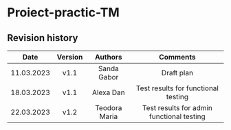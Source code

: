 # Proiect-practic-TM
## Revision history
| Date | Version | Authors | Comments |
| :-----: | :---: | :---: |:---: |
| 11.03.2023 | v1.1| Sanda Gabor | Draft plan|
| 18.03.2023 | v1.1| Alexa Dan | Test results for functional testing |
| 22.03.2023 | v1.2| Teodora Maria | Test results for admin functional testing |
